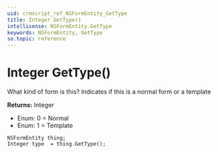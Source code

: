 ```yaml
---
uid: crmscript_ref_NSFormEntity_GetType
title: Integer GetType()
intellisense: NSFormEntity.GetType
keywords: NSFormEntity, GetType
so.topic: reference
---
```


# Integer GetType()

What kind of form is this? Indicates if this is a normal form or a template

**Returns:** Integer

* Enum: 0 = Normal 
* Enum: 1 = Template 

```crmscript
NSFormEntity thing;
Integer type  = thing.GetType();
```

